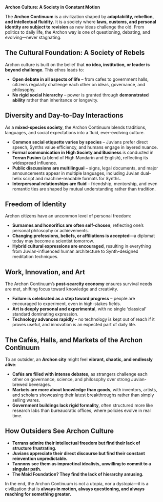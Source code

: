 **Archon Culture: A Society in Constant Motion**

The **Archon Continuum** is a civilization shaped by **adaptability, rebellion, and intellectual fluidity**. It is a society where **laws, customs, and personal identity are subject to revision** as new ideas challenge the old. From politics to daily life, the Archon way is one of questioning, debating, and evolving—never stagnating.

## **The Cultural Foundation: A Society of Rebels**

Archon culture is built on the belief that **no idea, institution, or leader is beyond challenge**. This ethos leads to:

- **Open debate in all aspects of life** – from cafes to government halls, citizens regularly challenge each other on ideas, governance, and philosophy.
- **No rigid social hierarchy** – power is granted through **demonstrated ability** rather than inheritance or longevity.

## **Diversity and Day-to-Day Interactions**

As a **mixed-species society**, the Archon Continuum blends traditions, languages, and social expectations into a fluid, ever-evolving culture.

- **Common social etiquette varies by species** – Juvians prefer direct speech, Synths value efficiency, and humans engage in layered nuance.
- **Formal communication in High Society and Business** is conducted in **Terran Fusion** (a blend of High Mandarin and English), reflecting its widespread influence.
- **Public discussions are multilingual** – signs, legal documents, and major announcements appear in multiple languages, including Juvian dual-helix script and machine-readable formats for Synths.
- **Interpersonal relationships are fluid** – friendship, mentorship, and even romantic ties are shaped by mutual understanding rather than tradition.

## **Freedom of Identity**

Archon citizens have an uncommon level of personal freedom:

- **Surnames and honorifics are often self-chosen**, reflecting one’s personal philosophy or achievements.
- **Changing professions, beliefs, or affiliations is accepted**—a diplomat today may become a scientist tomorrow.
- **Hybrid cultural expressions are encouraged**, resulting in everything from Juvian-influenced human architecture to Synth-designed meditation techniques.

## **Work, Innovation, and Art**

The Archon Continuum’s **post-scarcity economy** ensures survival needs are met, shifting focus toward knowledge and creativity.

- **Failure is celebrated as a step toward progress** – people are encouraged to experiment, even in high-stakes fields.
- **Art is deeply personal and experimental**, with no single ‘classical’ standard dominating expression.
- **Technology advances rapidly** – no technology is kept out of reach if it proves useful, and innovation is an expected part of daily life.

## **The Cafés, Halls, and Markets of the Archon Continuum**

To an outsider, an **Archon city** might feel **vibrant, chaotic, and endlessly alive**:

- **Cafés are filled with intense debates**, as strangers challenge each other on governance, science, and philosophy over strong Juvian-brewed beverages.
- **Markets are more about knowledge than goods**, with inventors, artists, and scholars showcasing their latest breakthroughs rather than simply selling wares.
- **Government buildings lack rigid formality**, often structured more like research labs than bureaucratic offices, where policies evolve in real time.

## **How Outsiders See Archon Culture**

- **Terrans admire their intellectual freedom but find their lack of structure frustrating.**
- **Juvians appreciate their direct discourse but find their constant reinvention unpredictable.**
- **Tannons see them as impractical idealists, unwilling to commit to a singular path.**
- **The Maid Foundation? They find the lack of hierarchy amusing.**

In the end, the Archon Continuum is not a utopia, nor a dystopia—it is a civilization that is **always in motion, always questioning, and always reaching for something greater.**
